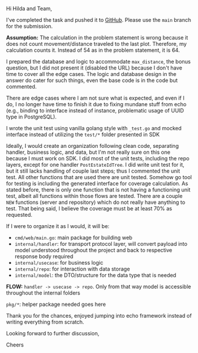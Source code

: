 Hi Hilda and Team,

I've completed the task and pushed it to [GitHub](https://github.com/nahwinrajan/testswpro/tree/main). Please use the `main` branch for the submission.

**Assumption:**
The calculation in the problem statement is wrong because it does not count movement/distance traveled to the last plot. Therefore, my calculation counts it. Instead of 54 as in the problem statement, it is 64.

I prepared the database and logic to accommodate `max_distance`, the bonus question, but I did not present it (disabled the URL) because I don't have time to cover all the edge cases. The logic and database design in the answer do cater for such things, even the base code is in the code but commented.

There are edge cases where I am not sure what is expected, and even if I do, I no longer have time to finish it due to fixing mundane stuff from echo (e.g., binding to interface instead of instance, problematic usage of UUID type in PostgreSQL).

I wrote the unit test using vanilla golang style with `_test.go` and mocked interface instead of utilizing the `test/*` folder presented in SDK

Ideally, I would create an organization following clean code, separating handler, business logic, and data, but I'm not really sure on this one because I must work on SDK. I did most of the unit tests, including the repo layers, except for one handler `PostEstateIdTree`. I did write unit test for it, but it still lacks handling of couple last steps; thus I commented the unit test. All other functions that are used there are unit tested. Somehow go tool for testing is including the generated interface for coverage calculation. As stated before, there is only one function that is not having a functioning unit test, albeit all functions within those flows are tested. There are a couple `NEW` functions (server and repository) which do not really have anything to test. That being said, I believe the coverage must be at least 70% as requested.

If I were to organize it as I would, it will be:

- `cmd/web/main.go`: main package for building web
- `internal/handler`: for transport protocol layer, will convert payload into model understood throughout the project and back to respective response body required
- `internal/usecase`: for business logic
- `internal/repo`: for interaction with data storage
- `internal/model`: the DTO/structure for the data type that is needed

**FLOW:** `handler -> usecase -> repo`. Only from that way model is accessible throughout the internal folders

`pkg/*`: helper package needed goes here

Thank you for the chances, enjoyed jumping into echo framework instead of writing everything from scratch.

Looking forward to further discussion,

Cheers